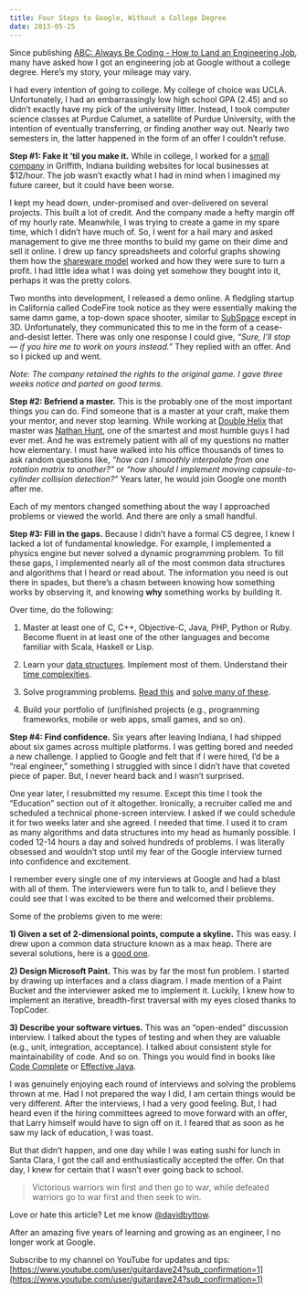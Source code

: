 ```yaml
---
title: Four Steps to Google, Without a College Degree
date: 2013-05-25
---
```


Since publishing [ABC: Always Be Coding - How to Land an Engineering Job](https://medium.com/tech-talk/d5f8051afce2), many have asked how I got an engineering job at Google without a college degree. Here’s my story, your mileage may vary.

I had every intention of going to college. My college of choice was UCLA. Unfortunately, I had an embarrassingly low high school GPA (2.45) and so didn’t exactly have my pick of the university litter. Instead, I took computer science classes at Purdue Calumet, a satellite of Purdue University, with the intention of eventually transferring, or finding another way out. Nearly two semesters in, the latter happened in the form of an offer I couldn’t refuse.

**Step #1: Fake it ‘til you make it.** While in college, I worked for a [small company](http://www.austgen.com/) in Griffith, Indiana building websites for local businesses at $12/hour. The job wasn’t exactly what I had in mind when I imagined my future career, but it could have been worse.

I kept my head down, under-promised and over-delivered on several projects. This built a lot of credit. And the company made a hefty margin off of my hourly rate. Meanwhile, I was trying to create a game in my spare time, which I didn’t have much of. So, I went for a hail mary and asked management to give me three months to build my game on their dime and sell it online. I drew up fancy spreadsheets and colorful graphs showing them how the [shareware model](https://en.wikipedia.org/wiki/Shareware) worked and how they were sure to turn a profit. I had little idea what I was doing yet somehow they bought into it, perhaps it was the pretty colors.

Two months into development, I released a demo online. A fledgling startup in California called CodeFire took notice as they were essentially making the same damn game, a top-down space shooter, similar to [SubSpace](http://en.wikipedia.org/wiki/SubSpace_(video_game)) except in 3D. Unfortunately, they communicated this to me in the form of a cease-and-desist letter. There was only one response I could give, *“Sure, I’ll stop — if you hire me to work on yours instead.”* They replied with an offer. And so I picked up and went.

*Note: The company retained the rights to the original game. I gave three weeks notice and parted on good terms.*

**Step #2: Befriend a master.** This is the probably one of the most important things you can do. Find someone that is a master at your craft, make them your mentor, and never stop learning. While working at [Double Helix](http://www.doublehelixgames.com/) that master was [Nathan Hunt](https://plus.google.com/102803452537820952735/posts), one of the smartest and most humble guys I had ever met. And he was extremely patient with all of my questions no matter how elementary. I must have walked into his office thousands of times to ask random questions like, *“how can I smoothly interpolate from one rotation matrix to another?”* or *“how should I implement moving capsule-to-cylinder collision detection?”* Years later, he would join Google one month after me.

Each of my mentors changed something about the way I approached problems or viewed the world. And there are only a small handful.

**Step #3: Fill in the gaps.** Because I didn’t have a formal CS degree, I knew I lacked a lot of fundamental knowledge. For example, I implemented a physics engine but never solved a dynamic programming problem. To fill these gaps, I implemented nearly all of the most common data structures and algorithms that I heard or read about. The information you need is out there in spades, but there’s a chasm between knowing how something works by observing it, and knowing **why** something works by building it.

Over time, do the following:

1. Master at least one of C, C++, Objective-C, Java, PHP, Python or Ruby. Become fluent in at least one of the other languages and become familiar with Scala, Haskell or Lisp.

1. Learn your [data structures](http://en.wikipedia.org/wiki/List_of_data_structures). Implement most of them. Understand their [time complexities](http://bigocheatsheet.com/).

1. Solve programming problems. [Read this](http://community.topcoder.com/tc?module=Static&d1=tutorials&d2=alg_index) and [solve many of these](http://community.topcoder.com/tc?module=MatchList).

1. Build your portfolio of (un)finished projects (e.g., programming frameworks, mobile or web apps, small games, and so on).

**Step #4: Find confidence.** Six years after leaving Indiana, I had shipped about six games across multiple platforms. I was getting bored and needed a new challenge. I applied to Google and felt that if I were hired, I’d be a “real engineer,” something I struggled with since I didn’t have that coveted piece of paper. But, I never heard back and I wasn’t surprised.

One year later, I resubmitted my resume. Except this time I took the “Education” section out of it altogether. Ironically, a recruiter called me and scheduled a technical phone-screen interview. I asked if we could schedule it for two weeks later and she agreed. I needed that time. I used it to cram as many algorithms and data structures into my head as humanly possible. I coded 12-14 hours a day and solved hundreds of problems. I was literally obsessed and wouldn’t stop until my fear of the Google interview turned into confidence and excitement.

I remember every single one of my interviews at Google and had a blast with all of them. The interviewers were fun to talk to, and I believe they could see that I was excited to be there and welcomed their problems.

Some of the problems given to me were:

**1) Given a set of 2-dimensional points, compute a skyline.** This was easy. I drew upon a common data structure known as a max heap. There are several solutions, here is a [good one](http://www.algorithmist.com/index.php/UVa_105).

**2) Design Microsoft Paint.** This was by far the most fun problem. I started by drawing up interfaces and a class diagram. I made mention of a Paint Bucket and the interviewer asked me to implement it. Luckily, I knew how to implement an iterative, breadth-first traversal with my eyes closed thanks to TopCoder.

**3) Describe your software virtues.** This was an “open-ended” discussion interview. I talked about the types of testing and when they are valuable (e.g., unit, integration, acceptance). I talked about consistent style for maintainability of code. And so on. Things you would find in books like [Code Complete](http://www.amazon.com/Code-Complete-Practical-Handbook-Construction/dp/0735619670) or [Effective Java](http://www.amazon.com/Effective-Java-2nd-Joshua-Bloch/dp/0321356683).

I was genuinely enjoying each round of interviews and solving the problems thrown at me. Had I not prepared the way I did, I am certain things would be very different. After the interviews, I had a very good feeling. But, I had heard even if the hiring committees agreed to move forward with an offer, that Larry himself would have to sign off on it. I feared that as soon as he saw my lack of education, I was toast.

But that didn’t happen, and one day while I was eating sushi for lunch in Santa Clara, I got the call and enthusiastically accepted the offer. On that day, I knew for certain that I wasn’t ever going back to school.
> Victorious warriors win first and then go to war, while defeated warriors go to war first and then seek to win.

Love or hate this article? Let me know [@davidbyttow](https://twitter.com/davidbyttow).

After an amazing five years of learning and growing as an engineer, I no longer work at Google.

Subscribe to my channel on YouTube for updates and tips: [https://www.youtube.com/user/guitardave24?sub_confirmation=1](https://www.youtube.com/user/guitardave24?sub_confirmation=1)
